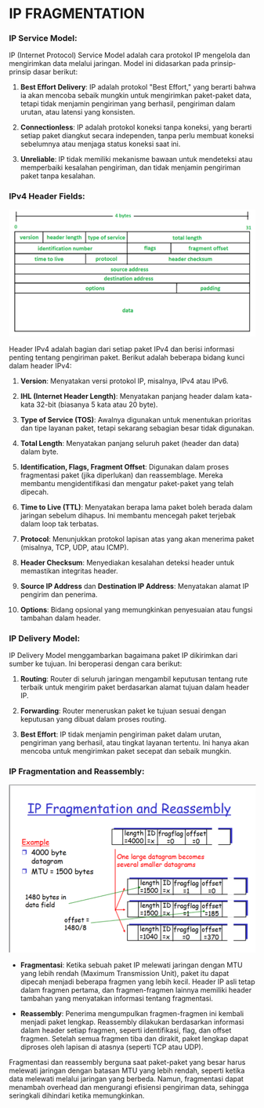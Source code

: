 
# IP FRAGMENTATION
  
### **IP Service Model**:

IP (Internet Protocol) Service Model adalah cara protokol IP mengelola dan mengirimkan data melalui jaringan. Model ini didasarkan pada prinsip-prinsip dasar berikut:

1.  **Best Effort Delivery**: IP adalah protokol "Best Effort," yang berarti bahwa ia akan mencoba sebaik mungkin untuk mengirimkan paket-paket data, tetapi tidak menjamin pengiriman yang berhasil, pengiriman dalam urutan, atau latensi yang konsisten.
    
2.  **Connectionless**: IP adalah protokol koneksi tanpa koneksi, yang berarti setiap paket diangkut secara independen, tanpa perlu membuat koneksi sebelumnya atau menjaga status koneksi saat ini.
    
3.  **Unreliable**: IP tidak memiliki mekanisme bawaan untuk mendeteksi atau memperbaiki kesalahan pengiriman, dan tidak menjamin pengiriman paket tanpa kesalahan.


### **IPv4 Header Fields**:

![ipv4](../assets/ipv4.png)

Header IPv4 adalah bagian dari setiap paket IPv4 dan berisi informasi penting tentang pengiriman paket. Berikut adalah beberapa bidang kunci dalam header IPv4:

1.  **Version**: Menyatakan versi protokol IP, misalnya, IPv4 atau IPv6.
    
2.  **IHL (Internet Header Length)**: Menyatakan panjang header dalam kata-kata 32-bit (biasanya 5 kata atau 20 byte).
    
3.  **Type of Service (TOS)**: Awalnya digunakan untuk menentukan prioritas dan tipe layanan paket, tetapi sekarang sebagian besar tidak digunakan.
    
4.  **Total Length**: Menyatakan panjang seluruh paket (header dan data) dalam byte.
    
5.  **Identification, Flags, Fragment Offset**: Digunakan dalam proses fragmentasi paket (jika diperlukan) dan reassemblage. Mereka membantu mengidentifikasi dan mengatur paket-paket yang telah dipecah.
    
6.  **Time to Live (TTL)**: Menyatakan berapa lama paket boleh berada dalam jaringan sebelum dihapus. Ini membantu mencegah paket terjebak dalam loop tak terbatas.
    
7.  **Protocol**: Menunjukkan protokol lapisan atas yang akan menerima paket (misalnya, TCP, UDP, atau ICMP).
    
8.  **Header Checksum**: Menyediakan kesalahan deteksi header untuk memastikan integritas header.
    
9.  **Source IP Address** dan **Destination IP Address**: Menyatakan alamat IP pengirim dan penerima.
    
10.  **Options**: Bidang opsional yang memungkinkan penyesuaian atau fungsi tambahan dalam header.
  

### **IP Delivery Model**:


IP Delivery Model menggambarkan bagaimana paket IP dikirimkan dari sumber ke tujuan. Ini beroperasi dengan cara berikut:

1.  **Routing**: Router di seluruh jaringan mengambil keputusan tentang rute terbaik untuk mengirim paket berdasarkan alamat tujuan dalam header IP.
    
2.  **Forwarding**: Router meneruskan paket ke tujuan sesuai dengan keputusan yang dibuat dalam proses routing.
    
3.  **Best Effort**: IP tidak menjamin pengiriman paket dalam urutan, pengiriman yang berhasil, atau tingkat layanan tertentu. Ini hanya akan mencoba untuk mengirimkan paket secepat dan sebaik mungkin.
 

### **IP Fragmentation and Reassembly**:

![ipfrag](../assets/ipfrag.png)


-   **Fragmentasi**: Ketika sebuah paket IP melewati jaringan dengan MTU yang lebih rendah (Maximum Transmission Unit), paket itu dapat dipecah menjadi beberapa fragmen yang lebih kecil. Header IP asli tetap dalam fragmen pertama, dan fragmen-fragmen lainnya memiliki header tambahan yang menyatakan informasi tentang fragmentasi.
    
-   **Reassembly**: Penerima mengumpulkan fragmen-fragmen ini kembali menjadi paket lengkap. Reassembly dilakukan berdasarkan informasi dalam header setiap fragmen, seperti identifikasi, flag, dan offset fragmen. Setelah semua fragmen tiba dan dirakit, paket lengkap dapat diproses oleh lapisan di atasnya (seperti TCP atau UDP).

  
Fragmentasi dan reassembly berguna saat paket-paket yang besar harus melewati jaringan dengan batasan MTU yang lebih rendah, seperti ketika data melewati melalui jaringan yang berbeda. Namun, fragmentasi dapat menambah overhead dan mengurangi efisiensi pengiriman data, sehingga seringkali dihindari ketika memungkinkan.
  
